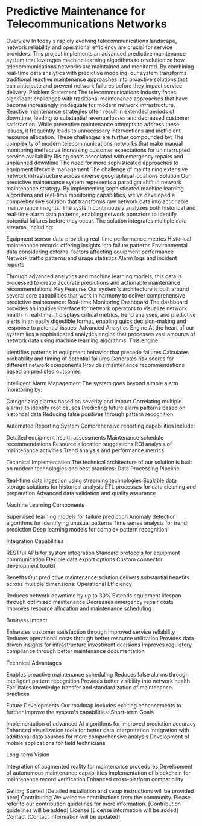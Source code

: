 # Predictive Maintenance for Telecommunications Networks

Overview
In today's rapidly evolving telecommunications landscape, network reliability and operational efficiency are crucial for service providers. This project implements an advanced predictive maintenance system that leverages machine learning algorithms to revolutionize how telecommunications networks are maintained and monitored. By combining real-time data analytics with predictive modeling, our system transforms traditional reactive maintenance approaches into proactive solutions that can anticipate and prevent network failures before they impact service delivery.
Problem Statement
The telecommunications industry faces significant challenges with traditional maintenance approaches that have become increasingly inadequate for modern network infrastructure. Reactive maintenance strategies often result in extended periods of downtime, leading to substantial revenue losses and decreased customer satisfaction. While preventive maintenance attempts to address these issues, it frequently leads to unnecessary interventions and inefficient resource allocation. These challenges are further compounded by:
The complexity of modern telecommunications networks that make manual monitoring ineffective
Increasing customer expectations for uninterrupted service availability
Rising costs associated with emergency repairs and unplanned downtime
The need for more sophisticated approaches to equipment lifecycle management
The challenge of maintaining extensive network infrastructure across diverse geographical locations
Solution
Our predictive maintenance system represents a paradigm shift in network maintenance strategy. By implementing sophisticated machine learning algorithms and real-time monitoring capabilities, we've developed a comprehensive solution that transforms raw network data into actionable maintenance insights. The system continuously analyzes both historical and real-time alarm data patterns, enabling network operators to identify potential failures before they occur.
The solution integrates multiple data streams, including:

Equipment sensor data providing real-time performance metrics
Historical maintenance records offering insights into failure patterns
Environmental data considering external factors affecting equipment performance
Network traffic patterns and usage statistics
Alarm logs and incident reports

Through advanced analytics and machine learning models, this data is processed to create accurate predictions and actionable maintenance recommendations.
Key Features
Our system's architecture is built around several core capabilities that work in harmony to deliver comprehensive predictive maintenance:
Real-time Monitoring Dashboard
The dashboard provides an intuitive interface for network operators to visualize network health in real-time. It displays critical metrics, trend analyses, and predictive alerts in an easily digestible format, enabling quick decision-making and response to potential issues.
Advanced Analytics Engine
At the heart of our system lies a sophisticated analytics engine that processes vast amounts of network data using machine learning algorithms. This engine:

Identifies patterns in equipment behavior that precede failures
Calculates probability and timing of potential failures
Generates risk scores for different network components
Provides maintenance recommendations based on predicted outcomes

Intelligent Alarm Management
The system goes beyond simple alarm monitoring by:

Categorizing alarms based on severity and impact
Correlating multiple alarms to identify root causes
Predicting future alarm patterns based on historical data
Reducing false positives through pattern recognition

Automated Reporting System
Comprehensive reporting capabilities include:

Detailed equipment health assessments
Maintenance schedule recommendations
Resource allocation suggestions
ROI analysis of maintenance activities
Trend analysis and performance metrics

Technical Implementation
The technical architecture of our solution is built on modern technologies and best practices:
Data Processing Pipeline

Real-time data ingestion using streaming technologies
Scalable data storage solutions for historical analysis
ETL processes for data cleaning and preparation
Advanced data validation and quality assurance

Machine Learning Components

Supervised learning models for failure prediction
Anomaly detection algorithms for identifying unusual patterns
Time series analysis for trend prediction
Deep learning models for complex pattern recognition

Integration Capabilities

RESTful APIs for system integration
Standard protocols for equipment communication
Flexible data export options
Custom connector development toolkit

Benefits
Our predictive maintenance solution delivers substantial benefits across multiple dimensions:
Operational Efficiency

Reduces network downtime by up to 30%
Extends equipment lifespan through optimized maintenance
Decreases emergency repair costs
Improves resource allocation and maintenance scheduling

Business Impact

Enhances customer satisfaction through improved service reliability
Reduces operational costs through better resource utilization
Provides data-driven insights for infrastructure investment decisions
Improves regulatory compliance through better maintenance documentation

Technical Advantages

Enables proactive maintenance scheduling
Reduces false alarms through intelligent pattern recognition
Provides better visibility into network health
Facilitates knowledge transfer and standardization of maintenance practices

Future Developments
Our roadmap includes exciting enhancements to further improve the system's capabilities:
Short-term Goals

Implementation of advanced AI algorithms for improved prediction accuracy
Enhanced visualization tools for better data interpretation
Integration with additional data sources for more comprehensive analysis
Development of mobile applications for field technicians

Long-term Vision

Integration of augmented reality for maintenance procedures
Development of autonomous maintenance capabilities
Implementation of blockchain for maintenance record verification
Enhanced cross-platform compatibility

Getting Started
[Detailed installation and setup instructions will be provided here]
Contributing
We welcome contributions from the community. Please refer to our contribution guidelines for more information.
[Contribution guidelines will be added]
License
[License information will be added]
Contact
[Contact information will be updated]
